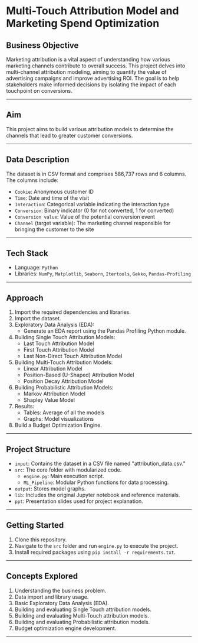 # Multi-Touch Attribution Model and Marketing Spend Optimization

## Business Objective
Marketing attribution is a vital aspect of understanding how various marketing channels contribute to overall success. This project delves into multi-channel attribution modeling, aiming to quantify the value of advertising campaigns and improve advertising ROI. The goal is to help stakeholders make informed decisions by isolating the impact of each touchpoint on conversions.

---

## Aim
This project aims to build various attribution models to determine the channels that lead to greater customer conversions.

---

## Data Description
The dataset is in CSV format and comprises 586,737 rows and 6 columns. The columns include:
- `Cookie`: Anonymous customer ID
- `Time`: Date and time of the visit
- `Interaction`: Categorical variable indicating the interaction type
- `Conversion`: Binary indicator (0 for not converted, 1 for converted)
- `Conversion value`: Value of the potential conversion event
- `Channel` (target variable): The marketing channel responsible for bringing the customer to the site

---

## Tech Stack
- Language: `Python`
- Libraries: `NumPy`, `Matplotlib`, `Seaborn`, `Itertools`, `Gekko`, `Pandas-Profiling`

---

## Approach
1. Import the required dependencies and libraries.
2. Import the dataset.
3. Exploratory Data Analysis (EDA):
   - Generate an EDA report using the Pandas Profiling Python module.
4. Building Single Touch Attribution Models:
   - Last Touch Attribution Model
   - First Touch Attribution Model
   - Last Non-Direct Touch Attribution Model
5. Building Multi-Touch Attribution Models:
   - Linear Attribution Model
   - Position-Based (U-Shaped) Attribution Model
   - Position Decay Attribution Model
6. Building Probabilistic Attribution Models:
   - Markov Attribution Model
   - Shapley Value Model
7. Results:
   - Tables: Average of all the models
   - Graphs: Model visualizations
8. Build a Budget Optimization Engine.

---

## Project Structure
- `input`: Contains the dataset in a CSV file named "attribution_data.csv."
- `src`: The core folder with modularized code.
   - `engine.py`: Main execution script.
   - `ML_Pipeline`: Modular Python functions for data processing.
- `output`: Stores model graphs.
- `lib`: Includes the original Jupyter notebook and reference materials.
- `ppt`: Presentation slides used for project explanation.

---

## Getting Started
1. Clone this repository.
2. Navigate to the `src` folder and run `engine.py` to execute the project.
3. Install required packages using `pip install -r requirements.txt`.

---

## Concepts Explored
1. Understanding the business problem.
2. Data import and library usage.
3. Basic Exploratory Data Analysis (EDA).
4. Building and evaluating Single Touch attribution models.
5. Building and evaluating Multi-Touch attribution models.
6. Building and evaluating Probabilistic attribution models.
7. Budget optimization engine development.

---


